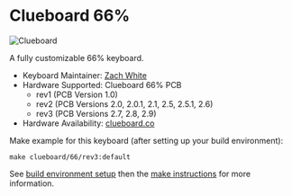 # Clueboard 66%

![Clueboard](https://i.imgur.com/hLePwJu.jpg)

A fully customizable 66% keyboard.

* Keyboard Maintainer: [Zach White](https://github.com/skullydazed)
* Hardware Supported: Clueboard 66% PCB
  * rev1 (PCB Version 1.0)
  * rev2 (PCB Versions 2.0, 2.0.1, 2.1, 2.5, 2.5.1, 2.6)
  * rev3 (PCB Versions 2.7, 2.8, 2.9)
* Hardware Availability: [clueboard.co](https://clueboard.co/)

Make example for this keyboard (after setting up your build environment):

    make clueboard/66/rev3:default

See [build environment setup](https://docs.qmk.fm/#/getting_started_build_tools) then the [make instructions](https://docs.qmk.fm/#/getting_started_make_guide) for more information.
